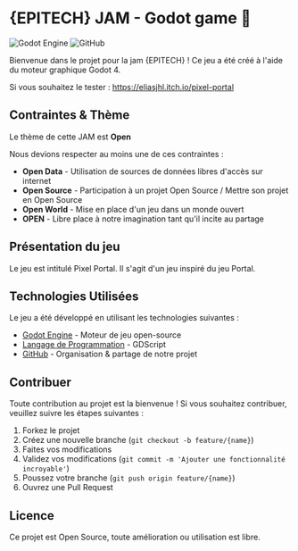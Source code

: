 # {EPITECH} JAM - Godot game 👋 

![Godot Engine](https://img.shields.io/badge/GODOT-%23FFFFFF.svg?style=for-the-badge&logo=godot-engine)
![GitHub](https://img.shields.io/badge/github-%23121011.svg?style=for-the-badge&logo=github&logoColor=white)

Bienvenue dans le projet pour la jam {EPITECH} ! Ce jeu a été créé à l'aide du moteur graphique Godot 4.

Si vous souhaitez le tester : https://eliasjhl.itch.io/pixel-portal

## Contraintes & Thème

Le thème de cette JAM est **Open**

Nous devions respecter au moins une de ces contraintes :
 - **Open Data** - Utilisation de sources de données libres d'accès sur internet
 - **Open Source** - Participation à un projet Open Source / Mettre son projet en Open Source
 - **Open World** - Mise en place d'un jeu dans un monde ouvert
 - **OPEN** - Libre place à notre imagination tant qu'il incite au partage

## Présentation du jeu

Le jeu est intitulé Pixel Portal. Il s'agit d'un jeu inspiré du jeu Portal.

## Technologies Utilisées

Le jeu a été développé en utilisant les technologies suivantes :

- [Godot Engine](https://godotengine.org/) - Moteur de jeu open-source
- [Langage de Programmation](https://gdscript.com/) - GDScript
- [GitHub](https://github.com/) - Organisation & partage de notre projet

## Contribuer

Toute contribution au projet est la bienvenue ! Si vous souhaitez contribuer, veuillez suivre les étapes suivantes :

1. Forkez le projet
2. Créez une nouvelle branche (`git checkout -b feature/{name}`)
3. Faites vos modifications
4. Validez vos modifications (`git commit -m 'Ajouter une fonctionnalité incroyable'`)
5. Poussez votre branche (`git push origin feature/{name}`)
6. Ouvrez une Pull Request

## Licence

Ce projet est Open Source, toute amélioration ou utilisation est libre.


